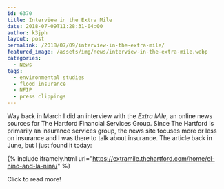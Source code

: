 ```yaml
---
id: 6370
title: Interview in the Extra Mile
date: 2018-07-09T11:28:31-04:00
author: k3jph
layout: post
permalink: /2018/07/09/interview-in-the-extra-mile/
featured_image: /assets/img/news/interview-in-the-extra-mile.webp
categories:
  - News
tags:
  - environmental studies
  - flood insurance
  - NFIP
  - press clippings
---
```

Way back in March I did an interview with the _Extra Mile_, an
online news sources for The Hartford Financial Services Group.
Since The Hartford is primarily an insurance services group, the
news site focuses more or less on insurance and I was there to talk
about insurance.  The article back in June, but I just found it
today:

{% include iframely.html url="https://extramile.thehartford.com/home/el-nino-and-la-nina/" %}

Click to read more!
